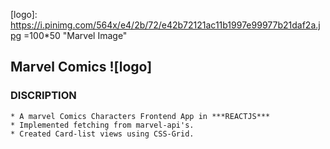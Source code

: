 [logo]: https://i.pinimg.com/564x/e4/2b/72/e42b72121ac11b1997e99977b21daf2a.jpg =100*50 "Marvel Image"
## Marvel Comics ![logo]

### DISCRIPTION
    * A marvel Comics Characters Frontend App in ***REACTJS***
    * Implemented fetching from marvel-api's.
    * Created Card-list views using CSS-Grid.